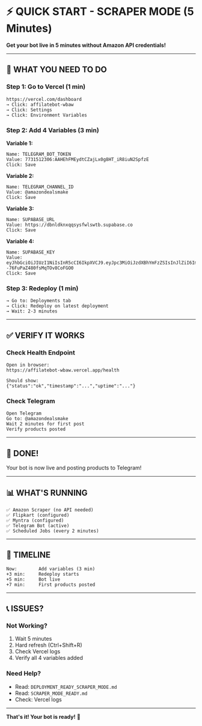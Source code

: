 # ⚡ QUICK START - SCRAPER MODE (5 Minutes)

**Get your bot live in 5 minutes without Amazon API credentials!**

---

## 🎯 WHAT YOU NEED TO DO

### Step 1: Go to Vercel (1 min)
```
https://vercel.com/dashboard
→ Click: affilatebot-wbaw
→ Click: Settings
→ Click: Environment Variables
```

### Step 2: Add 4 Variables (3 min)

**Variable 1:**
```
Name: TELEGRAM_BOT_TOKEN
Value: 7731512306:AAHEhFMEydtCZajLx0g8HT_iR8iuN2SpfzE
Click: Save
```

**Variable 2:**
```
Name: TELEGRAM_CHANNEL_ID
Value: @amazondealsmake
Click: Save
```

**Variable 3:**
```
Name: SUPABASE_URL
Value: https://dbnldknxqqsysfwlswtb.supabase.co
Click: Save
```

**Variable 4:**
```
Name: SUPABASE_KEY
Value: eyJhbGciOiJIUzI1NiIsInR5cCI6IkpXVCJ9.eyJpc3MiOiJzdXBhYmFzZSIsInJlZiI6ImRibmxka254cXFzeXNmd2xzd3RiIiwicm9sZSI6ImFub24iLCJpYXQiOjE3NTkyOTg0MDgsImV4cCI6MjA3NDg3NDQwOH0.k9jP4xRGu9AsuJo3T--76FuPaZ480fsMqTOv8CoFGO0
Click: Save
```

### Step 3: Redeploy (1 min)
```
→ Go to: Deployments tab
→ Click: Redeploy on latest deployment
→ Wait: 2-3 minutes
```

---

## ✅ VERIFY IT WORKS

### Check Health Endpoint
```
Open in browser:
https://affilatebot-wbaw.vercel.app/health

Should show:
{"status":"ok","timestamp":"...","uptime":"..."}
```

### Check Telegram
```
Open Telegram
Go to: @amazondealsmake
Wait 2 minutes for first post
Verify products posted
```

---

## 🎉 DONE!

Your bot is now live and posting products to Telegram!

---

## 📊 WHAT'S RUNNING

```
✅ Amazon Scraper (no API needed)
✅ Flipkart (configured)
✅ Myntra (configured)
✅ Telegram Bot (active)
✅ Scheduled Jobs (every 2 minutes)
```

---

## 🚀 TIMELINE

```
Now:        Add variables (3 min)
+3 min:     Redeploy starts
+5 min:     Bot live
+7 min:     First products posted
```

---

## 📞 ISSUES?

### Not Working?
1. Wait 5 minutes
2. Hard refresh (Ctrl+Shift+R)
3. Check Vercel logs
4. Verify all 4 variables added

### Need Help?
- Read: `DEPLOYMENT_READY_SCRAPER_MODE.md`
- Read: `SCRAPER_MODE_READY.md`
- Check: Vercel logs

---

**That's it! Your bot is ready!** 🎉


